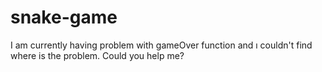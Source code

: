 # snake-game
I am currently having problem with gameOver function and ı couldn't find where is the problem. 
Could you help me?

